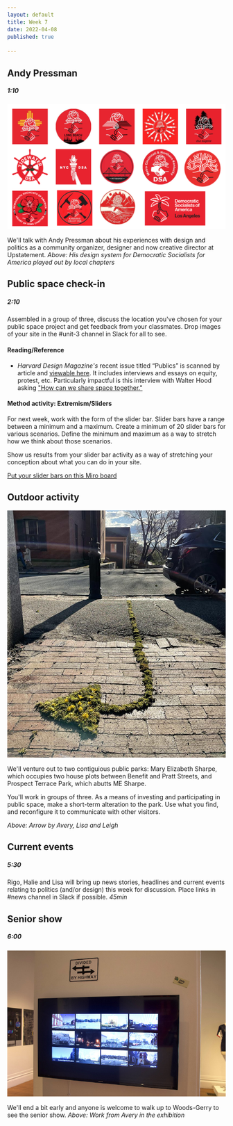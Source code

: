 ```yaml
---
layout: default
title: Week 7
date: 2022-04-08
published: true

---
```




## Andy Pressman

##### 1:10

![DSa](/img/dsa.png)

We'll talk with Andy Pressman about his experiences with design and politics as a community organizer, designer and now creative director at Upstatement. *Above: His design system for Democratic Socialists for America played out by local chapters*


## Public space check-in

##### 2:10


Assembled in a group of three, discuss the location you've chosen for your public space project and get feedback from your classmates. Drop images of your site in the #unit-3 channel in Slack for all to see. 

#### Reading/Reference

* *Harvard Design Magazine's* recent issue titled “Publics” is scanned by article and [viewable here](https://drive.google.com/drive/folders/1TO68onmzshzOJujMNQm9qtWPrQFd-lC1?usp=sharing). It includes interviews and essays on equity, protest, etc. Particularly impactful is this interview with Walter Hood asking ["How can we share space together."](https://drive.google.com/drive/u/1/folders/1TO68onmzshzOJujMNQm9qtWPrQFd-lC1)


#### Method activity: Extremism/Sliders

For next week, work with the form of the slider bar. Slider bars have a range between a minimum and a maximum. Create a minimum of 20 slider bars for various scenarios. Define the minimum and maximum as a way to stretch how we think about those scenarios. 

Show us results from your slider bar activity as a way of stretching your conception about what you can do in your site. 

[Put your slider bars on this Miro board](https://miro.com/app/board/uXjVOCtRucU=/?invite_link_id=944439351970)


## Outdoor activity

![Arrow made from moss](/img/arrow.jpg)

We'll venture out to two contiguious public parks: Mary Elizabeth Sharpe, which occupies two house plots between Benefit and Pratt Streets, and Prospect Terrace Park, which abutts ME Sharpe. 

You'll work in groups of three. As a means of investing and participating in public space, make a short-term alteration to the park. Use what you find, and reconfigure it to communicate with other visitors. 

 *Above: Arrow by Avery, Lisa and Leigh*

 



## Current events


##### 5:30

Rigo, Halie and Lisa will bring up news stories, headlines and current events relating to politics (and/or design) this week for discussion. Place links in #news channel in Slack if possible. 
*45min* 



## Senior show

##### 6:00

![Avery's project](/img/avery.jpg)

We'll end a bit early and anyone is welcome to walk up to Woods-Gerry to see the senior show. *Above: Work from Avery in the exhibition*